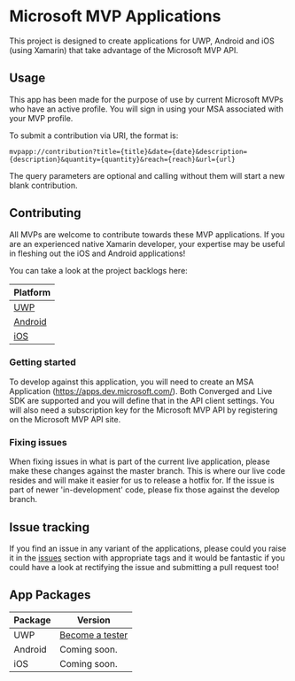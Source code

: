 Microsoft MVP Applications
===========

This project is designed to create applications for UWP, Android and iOS (using Xamarin) that take advantage of the Microsoft MVP API.  

## Usage
This app has been made for the purpose of use by current Microsoft MVPs who have an active profile. You will sign in using your MSA associated with your MVP profile.

To submit a contribution via URI, the format is:

```
mvpapp://contribution?title={title}&date={date}&description={description}&quantity={quantity}&reach={reach}&url={url}
```

The query parameters are optional and calling without them will start a new blank contribution.

## Contributing
All MVPs are welcome to contribute towards these MVP applications. If you are an experienced native Xamarin developer, your expertise may be useful in fleshing out the iOS and Android applications!

You can take a look at the project backlogs here:

| Platform |
| ------ |
| [UWP](https://github.com/jamesmcroft/MS-MVP-Apps/projects/1) |
| [Android](https://github.com/jamesmcroft/MS-MVP-Apps/projects/2) |
| [iOS](https://github.com/jamesmcroft/MS-MVP-Apps/projects/3) |

### Getting started

To develop against this application, you will need to create an MSA Application (https://apps.dev.microsoft.com/). Both Converged and Live SDK are supported and you will define that in the API client settings. You will also need a subscription key for the Microsoft MVP API by registering on the Microsoft MVP API site. 

### Fixing issues

When fixing issues in what is part of the current live application, please make these changes against the master branch. This is where our live code resides and will make it easier for us to release a hotfix for. If the issue is part of newer 'in-development' code, please fix those against the develop branch.

## Issue tracking

If you find an issue in any variant of the applications, please could you raise it in the [issues](https://github.com/jamesmcroft/mvp-api-app/issues) section with appropriate tags and it would be fantastic if you could have a look at rectifying the issue and submitting a pull request too!

## App Packages

| Package | Version |
| ------ | ------ |
| UWP | [Become a tester](https://t.co/iC7ZRvew3r) |
| Android | Coming soon. |
| iOS | Coming soon. |

